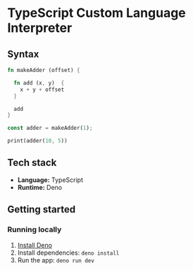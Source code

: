 # TypeScript Custom Language Interpreter

## Syntax

```rust
fn makeAdder (offset) {

  fn add (x, y)  {
    x + y + offset
  }

  add
}

const adder = makeAdder(1);

print(adder(10, 5))
```

## Tech stack

- **Language:** TypeScript
- **Runtime:** Deno

## Getting started

### Running locally

1. [Install Deno](https://docs.deno.com/runtime/getting_started/installation/)
2. Install dependencies: `deno install`
3. Run the app: `deno run dev`
